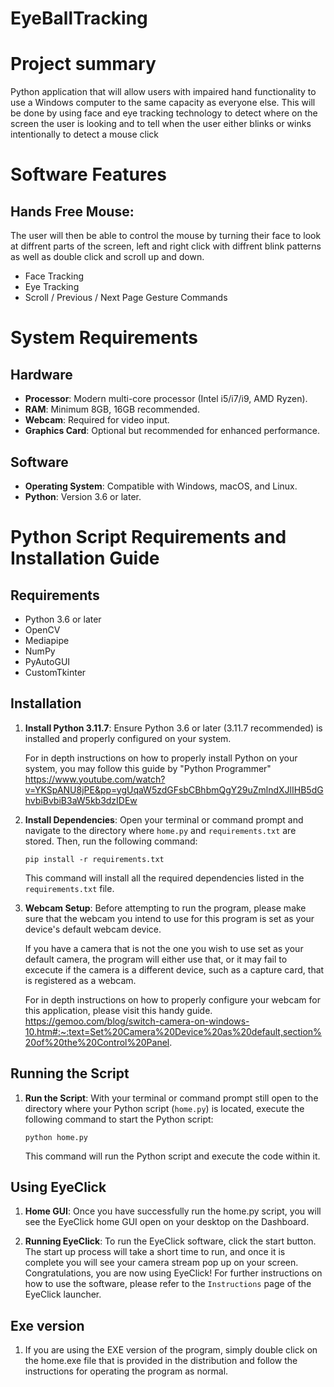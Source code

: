 # EyeBallTracking

# Project summary
Python application that will allow users with impaired hand functionality to use a Windows computer to the same capacity as everyone else.
 This will be done by using face and eye tracking technology to detect where on the screen the user is looking and to tell when the user either 
 blinks or winks intentionally to detect a mouse click

# Software Features

## Hands Free Mouse:
The user will then be able to control the mouse by turning their face to look at diffrent parts of the screen, left and right click with 
diffrent blink patterns as well as double click and scroll up and down.
- Face Tracking
- Eye Tracking
- Scroll / Previous / Next Page Gesture Commands

# System Requirements

## Hardware
- **Processor**: Modern multi-core processor (Intel i5/i7/i9, AMD Ryzen).
- **RAM**: Minimum 8GB, 16GB recommended.
- **Webcam**: Required for video input.
- **Graphics Card**: Optional but recommended for enhanced performance.

## Software
- **Operating System**: Compatible with Windows, macOS, and Linux.
- **Python**: Version 3.6 or later.

# Python Script Requirements and Installation Guide

## Requirements

- Python 3.6 or later
- OpenCV
- Mediapipe
- NumPy
- PyAutoGUI
- CustomTkinter

## Installation

1. **Install Python 3.11.7**: Ensure Python 3.6 or later (3.11.7 recommended) is installed and properly configured on your system. 

    For in depth instructions on how to properly install Python on your system, you may follow this guide by "Python Programmer"
        https://www.youtube.com/watch?v=YKSpANU8jPE&pp=ygUqaW5zdGFsbCBhbmQgY29uZmlndXJlIHB5dGhvbiBvbiB3aW5kb3dzIDEw

2. **Install Dependencies**: Open your terminal or command prompt and navigate to the directory where `home.py` and `requirements.txt` are stored. Then, run the following command:

    
    `pip install -r requirements.txt`
    

    This command will install all the required dependencies listed in the `requirements.txt` file.

3. **Webcam Setup**: Before attempting to run the program, please make sure that the webcam you intend to use for this program is set as your device's default webcam device.

    If you have a camera that is not the one you wish to use set as your default camera, the program will either use that, or it may fail to excecute if the camera is a different device, such as a capture card, that is registered as a webcam.

    For in depth instructions on how to properly configure your webcam for this application, please visit this handy guide.
        https://gemoo.com/blog/switch-camera-on-windows-10.htm#:~:text=Set%20Camera%20Device%20as%20default,section%20of%20the%20Control%20Panel.

## Running the Script

1. **Run the Script**: With your terminal or command prompt still open to the directory where your Python script (`home.py`) is located, execute the following command to start the Python script:

    `python home.py`

    This command will run the Python script and execute the code within it.


## Using EyeClick

1. **Home GUI**: Once you have successfully run the home.py script, you will see the EyeClick home GUI open on your desktop on the Dashboard. 

2. **Running EyeClick**: To run the EyeClick software, click the start button. The start up process will take a short time to run, and once it is complete you will see your camera stream pop up on your screen. Congratulations, you are now using EyeClick! For further instructions on how to use the software, please refer to the `Instructions` page of the EyeClick launcher.

## Exe version

1. If you are using the EXE version of the program, simply double click on the home.exe file that is provided in the distribution and follow the instructions for operating the program as normal.
